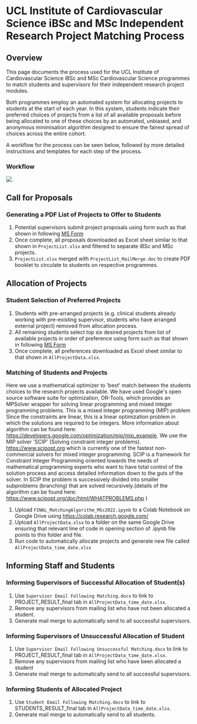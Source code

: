 # UCL Institute of Cardiovascular Science iBSc and MSc Independent Research Project Matching Process

## Overview

This page documents the process used for the UCL Institute of Cardiovascular Science iBSc and MSc Cardiovascular Science programmes to match students and supervisors for their independent research project modules. 

Both programmes employ an automated system for allocating projects to students at the start of each year. In this system, students indicate their preferred choices of projects from a list of all available proposals before being allocated to one of these choices by an automated, unbiased, and anonymous minimisation algorithm designed to ensure the fairest spread of choices across the entire cohort. 

A workflow for the process can be seen below, followed by more detailed instructions and templates for each step of the process.


### Workflow

<img src = "https://github.com/scottchiesa/Project_Matching_Algorithm/blob/patch-1/Flowcharts.jpeg">

## Call for Proposals
### Generating a PDF List of Projects to Offer to Students

1) Potential supervisors submit project proposals using form such as that shown in following [MS Form](https://forms.office.com/e/3XSMBR9YRP)
2) Once complete, all proposals downloaded as Excel sheet similar to that shown in `ProjectList.xlsx` and filtered to separate iBSc and MSc projects.
3) `ProjectList.xlsx` merged with `ProjectList_MailMerge.doc` to create PDF booklet to circulate to students on respective programmes.

## Allocation of Projects
### Student Selection of Preferred Projects

1) Students with pre-arranged projects (e.g. clinical students already working with pre-existing supervisor, students who have arranged external project) removed from allocation process.
2) All remaining students select top six desired projects from list of available projects in order of preference using form such as that shown in following [MS Form](https://forms.office.com/e/EpW7UzMGwj)
3) Once complete, all preferences downloaded as Excel sheet similar to that shown in `AllProjectData.xlsx`.

### Matching of Students and Projects

Here we use a mathematical optimizer to 'best' match between the students choices to the research projects available. We have used Google's open source software suite for optimization, OR-Tools, which provides an MPSolver wrapper for solving linear programming and mixed integer programming problems. This is a mixed integer programming (MIP) problem Since the constraints are linear, this is a linear optimization problem in which the solutions are required to be integers. More information about algorithm can be found here: https://developers.google.com/optimization/mip/mip_example. We use the MIP solver 'SCIP' (Solving constraint integer problems). https://www.scipopt.org which is currently one of the fastest non-commercial solvers for mixed integer programming. SCIP is a framework for Constraint Integer Programming oriented towards the needs of mathematical programming experts who want to have total control of the solution process and access detailed information down to the guts of the solver. In SCIP the problem is successively divided into smaller subproblems (branching) that are solved recursively.(details of the algorithm can be found here: https://www.scipopt.org/doc/html/WHATPROBLEMS.php )

1) Upload `FINAL_MatchingAlgorithm_MSc2022.ipynb` to a Colab Notebook on Google Drive using https://colab.research.google.com/
2) Upload `AllProjectData.xlsx` to a folder on the same Google Drive ensuring that relevant line of code in opening section of .ipynb file points to this folder and file.
3) Run code to automatically allocate projects and generate new file called `AllProjectData_time_date.xlsx`

## Informing Staff and Students
### Informing Supervisors of Successful Allocation of Student(s)

1) Use `Supervisor Email Following Matching.docx` to link to PROJECT_RESULT_final tab in `AllProjectData_time_date.xlsx`. 
2) Remove any supervisors from mailing list who have not been allocated a student. 
3) Generate mail merge to automatically send to all successful supervisors. 

### Informing Supervisors of Unsuccessful Allocation of Student 

1) Use `Supervisor Email Following Unsuccessful Matching.docx` to link to PROJECT_RESULT_final tab in `AllProjectData_time_date.xlsx`. 
2) Remove any supervisors from mailing list who have been allocated a student 
3) Generate mail merge to automatically send to all successful supervisors. 

### Informing Students of Allocated Project 

1) Use `Student Email Following Matching.docx` to link to STUDENTS_RESULT_final tab in `AllProjectData_time_date.xlsx`. 
2) Generate mail merge to automatically send to all students. 
